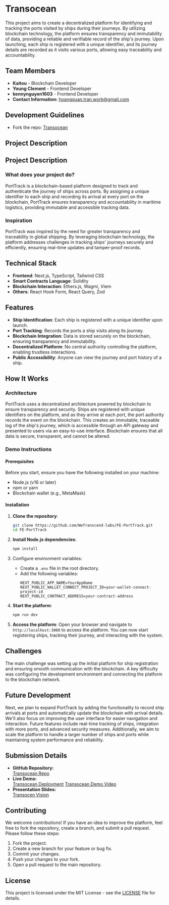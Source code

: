 # **Transocean**  
This project aims to create a decentralized platform for identifying and tracking the ports visited by ships during their journeys. By utilizing blockchain technology, the platform ensures transparency and immutability of data, providing a reliable and verifiable record of the ship's journey. Upon launching, each ship is registered with a unique identifier, and its journey details are recorded as it visits various ports, allowing easy traceability and accountability.

## **Team Members**  
- **Kaitou** - Blockchain Developer
- **Young Clement** - Frontend Developer
- **kennynguyen1603** - Frontend Developer
- **Contact Information:** hoangquan.tran.work@gmail.com

## Development Guidelines
- Fork the repo: [Transocean](https://github.com/WeTranscend-labs/Transocean.git)


## **Project Description**  


## **Project Description**

### What does your project do?

PortTrack is a blockchain-based platform designed to track and authenticate the journey of ships across ports. By assigning a unique identifier to each ship and recording its arrival at every port on the blockchain, PortTrack ensures transparency and accountability in maritime logistics, providing immutable and accessible tracking data.

### Inspiration

PortTrack was inspired by the need for greater transparency and traceability in global shipping. By leveraging blockchain technology, the platform addresses challenges in tracking ships' journeys securely and efficiently, ensuring real-time updates and tamper-proof records.

## **Technical Stack**  
- **Frontend**: Next.js, TypeScript, Tailwind CSS
- **Smart Contracts Language**: Solidity
- **Blockchain Interaction**: Ethers.js, Wagmi, Viem
- **Others**: React Hook Form, React Query, Zod

## **Features**  
- **Ship Identification**: Each ship is registered with a unique identifier upon launch.
- **Port Tracking**: Records the ports a ship visits along its journey.
- **Blockchain Integration**: Data is stored securely on the blockchain, ensuring transparency and immutability.
- **Decentralized Platform**: No central authority controlling the platform, enabling trustless interactions.
- **Public Accessibility**: Anyone can view the journey and port history of a ship.

## **How It Works**  

### Architecture
PortTrack uses a decentralized architecture powered by blockchain to ensure transparency and security. Ships are registered with unique identifiers on the platform, and as they arrive at each port, the port authority records the event on the blockchain. This creates an immutable, traceable log of the ship's journey, which is accessible through an API gateway and presented to users via an easy-to-use interface. Blockchain ensures that all data is secure, transparent, and cannot be altered.


### Demo Instructions  
#### Prerequisites

Before you start, ensure you have the following installed on your machine:

- Node.js (v16 or later)
- npm or yarn
- Blockchain wallet (e.g., MetaMask)

#### Installation

1. **Clone the repository**:
    ```bash
    git clone https://github.com/WeTranscend-labs/FE-PortTrack.git
    cd FE-PortTrack
    ```

2. **Install Node.js dependencies**:
    ```bash
    npm install
    ```
3. Configure environment variables:
   - Create a `.env` file in the root directory.
   - Add the following variables:
     ```env
     NEXT_PUBLIC_APP_NAME=YourAppName
	 NEXT_PUBLIC_WALLET_CONNECT_PROJECT_ID=your-wallet-connect-project-id
	 NEXT_PUBLIC_CONTRACT_ADDRESS=your-contract-address
     ```

4. **Start the platform**:
    ```bash
    npm run dev
    ```
5. **Access the platform**:
Open your browser and navigate to `http://localhost:3000` to access the platform. You can now start registering ships, tracking their journey, and interacting with the system.

## **Challenges**  
The main challenge was setting up the initial platform for ship registration and ensuring smooth communication with the blockchain. A key difficulty was configuring the development environment and connecting the platform to the blockchain network. 

## **Future Development**  
Next, we plan to expand PortTrack by adding the functionality to record ship arrivals at ports and automatically update the blockchain with arrival details. We'll also focus on improving the user interface for easier navigation and interaction. Future features include real-time tracking of ships, integration with more ports, and advanced security measures. Additionally, we aim to scale the platform to handle a larger number of ships and ports while maintaining system performance and reliability.

## **Submission Details**  
- **GitHub Repository:**  
  [Transocean Repo](https://github.com/WeTranscend-labs/Transocean.git)
- **Live Demo:**  
  [Transocean Deployment](https://transocean.vercel.app/)
  [Transocean Demo Video](https://www.youtube.com/watch?v=3BRXqVBozb4)
- **Presentation Slides:**  
  [Transocen Vision](https://www.canva.com/design/DAGbZU0XUm0/T4V603ILE3v-_dTHukQRlg/edit)


## Contributing

We welcome contributions! If you have an idea to improve the platform, feel free to fork the repository, create a branch, and submit a pull request. Please follow these steps:

1. Fork the project.
2. Create a new branch for your feature or bug fix.
3. Commit your changes.
4. Push your changes to your fork.
5. Open a pull request to the main repository.

## License

This project is licensed under the MIT License - see the [LICENSE](LICENSE) file for details.
